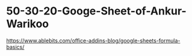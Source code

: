 # 50-30-20-Googe-Sheet-of-Ankur-Warikoo
https://www.ablebits.com/office-addins-blog/google-sheets-formula-basics/
